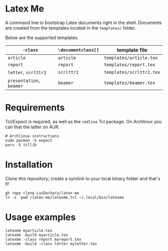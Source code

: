 Latex Me
===
A command line to bootstrap Latex documents right in the shell. Documents are created from the
templates located in the `templates/` folder.

Below are the supported templates.

| `-class` | `\documentclass[]` | template file |
| --- | --- | --- |
| `article` | `article` | `templates/article.tex` |
| `report` | `report` | `templates/report.tex` |
| `letter`, `scrlttr2`  | `scrlttr2` | `templates/scrlttr2.tex` |
| `presentation`, `beamer` | `beamer` | `templates/beamer.tex` |

# Requirements
Tcl/Expect is required, as well as the `cmdline` Tcl package. On Archlinux you can that the latter
on AUR.
```shell
# Archlinux instructions
sudo pacman -S expect
paru -S tcllib
```

# Installation
Clone this repository; create a symlink to your local binary folder and that's it!
```shell
gh repo clone LucDachary/latex-me
ln -s `pwd`/latex-me/latexme.tcl ~/.local/bin/latexme
```

# Usage examples
```shell
latexme myarticle.tex
latexme -build myarticle.tex
latexme -class report myreport.tex
latexme -build -class letter myletter.tex
```
